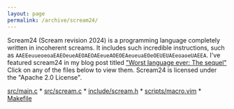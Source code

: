```yaml
---
layout: page
permalink: /archive/scream24/
---
```


Scream24 (Scream revision 2024) is a programming language completely written in
incoherent screams. It includes such incredible instructions, such as
``AAEEeuueoeoaEAEOeueAEOAEOAEeueAOEOEAeueuaEOeOEUEUAEeoaoeUAEEA``.
I've featured scream24 in my blog post titled
["Worst language ever: The sequel"](https://elisstaaf.github.io/projects/2025/01/04/worst-language-sequel.html)
Click on any of the files below to view them. Scream24 is licensed under
the "Apache 2.0 License".

[src/main.c](src/main.c) * [src/scream.c](src/scream.c) * [include/scream.h](include/scream.h) * [scripts/macro.vim](scripts/macro.vim) * [Makefile](MakeFile)

